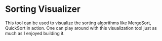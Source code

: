 # Sorting Visualizer

This tool can be used to visualize the sorting algorithms like MergeSort, QuickSort in action. One can play around with this visualization tool just as much as I enjoyed building it. 
